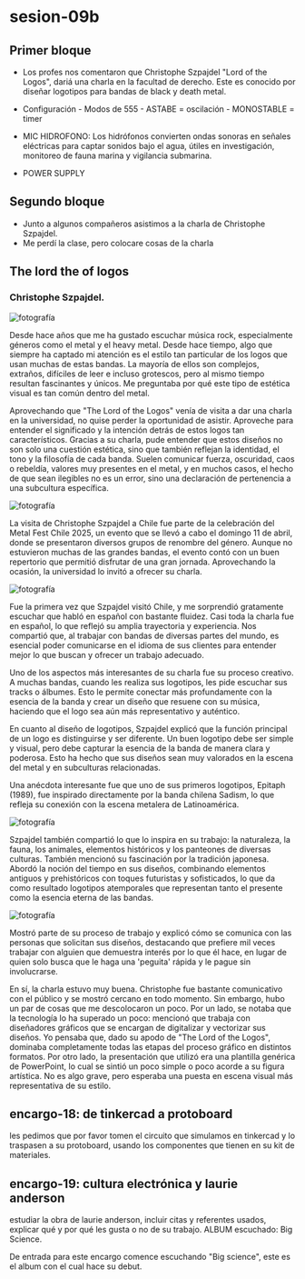 # sesion-09b

## Primer bloque
- Los profes nos comentaron que Christophe Szpajdel "Lord of the Logos", dariá una charla en la facultad de derecho. Este es conocido por diseñar logotipos para bandas de black y death metal.
  
- Configuración - Modos de 555 - ASTABE = oscilación - MONOSTABLE = timer

- MIC HIDROFONO: Los hidrófonos convierten ondas sonoras en señales eléctricas para captar sonidos bajo el agua, útiles en investigación, monitoreo de fauna marina y vigilancia submarina.
- POWER SUPPLY

## Segundo bloque
- Junto a algunos compañeros asistimos a la charla de Christophe Szpajdel.
- Me perdí la clase, pero colocare cosas de la charla

## The lord the of logos
### Christophe Szpajdel.

![fotografía](./archivos/lordofthelogos.png)

Desde hace años que me ha gustado escuchar música rock, especialmente géneros como el metal y el heavy metal. Desde hace tiempo, algo que siempre ha captado mi atención es el estilo tan particular de los logos que usan muchas de estas bandas. La mayoría de ellos son complejos, extraños, difíciles de leer e incluso grotescos, pero al mismo tiempo resultan fascinantes y únicos. Me preguntaba por qué este tipo de estética visual es tan común dentro del metal.

Aprovechando que "The Lord of the Logos" venía de visita a dar una charla en la universidad, no quise perder la oportunidad de asistir. Aproveche para entender el significado y la intención detrás de estos logos tan característicos. Gracias a su charla, pude entender que estos diseños no son solo una cuestión estética, sino que también reflejan la identidad, el tono y la filosofía de cada banda. Suelen comunicar fuerza, oscuridad, caos o rebeldía, valores muy presentes en el metal, y en muchos casos, el hecho de que sean ilegibles no es un error, sino una declaración de pertenencia a una subcultura específica.

![fotografía](./archivos/logos.png)

La visita de Christophe Szpajdel a Chile fue parte de la celebración del Metal Fest Chile 2025, un evento que se llevó a cabo el domingo 11 de abril, donde se presentaron diversos grupos de renombre del género. Aunque no estuvieron muchas de las grandes bandas, el evento contó con un buen repertorio que permitió disfrutar de una gran jornada. Aprovechando la ocasión, la universidad lo invitó a ofrecer su charla.

![fotografía](./archivos/imagen_2025-05-13_023445768.png)

Fue la primera vez que Szpajdel visitó Chile, y me sorprendió gratamente escuchar que habló en español con bastante fluidez. Casi toda la charla fue en español, lo que reflejó su amplia trayectoria y experiencia. Nos compartió que, al trabajar con bandas de diversas partes del mundo, es esencial poder comunicarse en el idioma de sus clientes para entender mejor lo que buscan y ofrecer un trabajo adecuado.

Uno de los aspectos más interesantes de su charla fue su proceso creativo. A muchas bandas, cuando les realiza sus logotipos, les pide escuchar sus tracks o álbumes. Esto le permite conectar más profundamente con la esencia de la banda y crear un diseño que resuene con su música, haciendo que el logo sea aún más representativo y auténtico.

En cuanto al diseño de logotipos, Szpajdel explicó que la función principal de un logo es distinguirse y ser diferente. Un buen logotipo debe ser simple y visual, pero debe capturar la esencia de la banda de manera clara y poderosa. Esto ha hecho que sus diseños sean muy valorados en la escena del metal y en subculturas relacionadas.

Una anécdota interesante fue que uno de sus primeros logotipos, Epitaph (1989), fue inspirado directamente por la banda chilena Sadism, lo que refleja su conexión con la escena metalera de Latinoamérica.

![fotografía](./archivos/inspiraciones.jpeg)

Szpajdel también compartió lo que lo inspira en su trabajo: la naturaleza, la fauna, los animales, elementos históricos y los panteones de diversas culturas. También mencionó su fascinación por la tradición japonesa. Abordó la noción del tiempo en sus diseños, combinando elementos antiguos y prehistóricos con toques futuristas y sofisticados, lo que da como resultado logotipos atemporales que representan tanto el presente como la esencia eterna de las bandas.

![fotografía](./archivos/inking.jpeg)

Mostró parte de su proceso de trabajo y explicó cómo se comunica con las personas que solicitan sus diseños, destacando que prefiere mil veces trabajar con alguien que demuestra interés por lo que él hace, en lugar de quien solo busca que le haga una 'peguita' rápida y le pague sin involucrarse.

En sí, la charla estuvo muy buena. Christophe fue bastante comunicativo con el público y se mostró cercano en todo momento. Sin embargo, hubo un par de cosas que me descolocaron un poco. Por un lado, se notaba que la tecnología lo ha superado un poco: mencionó que trabaja con diseñadores gráficos que se encargan de digitalizar y vectorizar sus diseños. Yo pensaba que, dado su apodo de "The Lord of the Logos", dominaba completamente todas las etapas del proceso gráfico en distintos formatos. Por otro lado, la presentación que utilizó era una plantilla genérica de PowerPoint, lo cual se sintió un poco simple o poco acorde a su figura artística. No es algo grave, pero esperaba una puesta en escena visual más representativa de su estilo.














## encargo-18: de tinkercad a protoboard
les pedimos que por favor tomen el circuito que simulamos en tinkercad y lo traspasen a su protoboard, usando los componentes que tienen en su kit de materiales.

## encargo-19: cultura electrónica y laurie anderson
estudiar la obra de laurie anderson, incluir citas y referentes usados, explicar qué y por qué les gusta o no de su trabajo.
ALBUM escuchado: Big Science.

De entrada para este encargo comence escuchando "Big science", este es el album con el cual hace su debut. 


